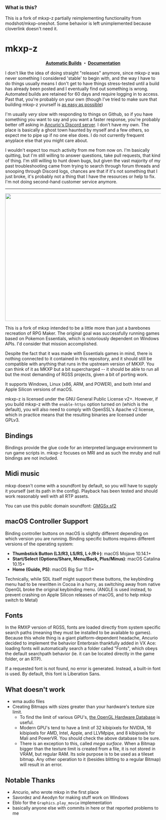### What is this?

This is a fork of mkxp-z partially reimplementing functionality from modshot/mkxp-oneshot. 
Some behavior is left unimplemented because cloverlink doesn't need it.

# mkxp-z

<p align="center"><b>
  <a href="https://github.com/mkxp-z/mkxp-z/actions/workflows/autobuild.yml?query=event%3Apush">Automatic Builds</a>
  ・
  <a href="https://github.com/mkxp-z/mkxp-z/wiki">Documentation</a>
</b></p>

I don't like the idea of doing straight "releases" anymore, since mkxp-z was never something I considered 'stable' to begin with, and the way I have to do things usually means I don't get to have things stress-tested until a build has already been posted and I eventually find out something is wrong. Automated builds are retained for 60 days and require logging in to access. Past that, you're probably on your own (though I've tried to make sure that building mkxp-z yourself is [as easy as possible](https://github.com/mkxp-z/mkxp-z/wiki/Compilation))

I'm usually *very* slow with responding to things on Github, so if you have something you want to say and you want a faster response, you're probably better off asking in [Ancurio's Discord server](https://discord.gg/A8xHE8P). I don't have my own.
The place is basically a ghost town haunted by myself and a few others, so expect me to pipe up if no one else does. I do not currently frequent anyplace else that you might care about.

I wouldn't expect too much activity from me from now on. I'm basically quitting, but I'm still willing to answer questions, take pull requests, that kind of thing. I'm still willing to hunt down bugs, but given the vast majority of my past troubleshooting came from trying to search through forum threads and snooping through Discord logs, chances are that if it's not something that I just broke, it's probably not a thing that I have the resources or help to fix. I'm not doing second-hand customer service anymore.

-----------

<p align=center>
    <img src="screenshot.png?raw=true" width=512 height=412>
</p>

This is a fork of mkxp intended to be a little more than just a barebones recreation of RPG Maker. The original goal was successfully running games based on Pokemon Essentials, which is notoriously dependent on Windows APIs. I'd consider that mission accomplished.

Despite the fact that it was made with Essentials games in mind, there is nothing connected to it contained in this repository, and it should still be compatible with anything that runs in the upstream version of MKXP. You can think of it as MKXP but a bit supercharged --  it should be able to run all but the most demanding of RGSS projects, given a bit of porting work.

It supports Windows, Linux (x86, ARM, and POWER), and both Intel and Apple Silicon versions of macOS.

mkxp-z is licensed under the GNU General Public License v2+. However, if you build mkxp-z with the `enable-https` option turned on (which is the default), you will also need to comply with OpenSSL's Apache v2 license, which in practice means that the resulting binaries are licensed under GPLv3.

## Bindings
Bindings provide the glue code for an interpreted language environment to run game scripts in. mkxp-z focuses on MRI and as such the mruby and null bindings are not included.

## Midi music

mkxp doesn't come with a soundfont by default, so you will have to supply it yourself (set its path in the config). Playback has been tested and should work reasonably well with all RTP assets.

You can use this public domain soundfont: [GMGSx.sf2](https://www.dropbox.com/s/qxdvoxxcexsvn43/GMGSx.sf2?dl=0)

## macOS Controller Support

Binding controller buttons on macOS is slightly different depending on which version you are running. Binding specific buttons requires different versions of the operating system:

+ **Thumbstick Button (L3/R3, LS/RS, L↓/R↓)**: macOS Mojave 10.14.1+
+ **Start/Select (Options/Share, Menu/Back, Plus/Minus)**: macOS Catalina 10.15+
+ **Home (Guide, PS)**: macOS Big Sur 11.0+

Technically, while SDL itself might support these buttons, the keybinding menu had to be rewritten in Cocoa in a hurry, as switching away from native OpenGL broke the original keybinding menu. (ANGLE is used instead, to prevent crashing on Apple Silicon releases of macOS, and to help mkxp switch to Metal)

## Fonts

In the RMXP version of RGSS, fonts are loaded directly from system specific search paths (meaning they must be installed to be available to games). Because this whole thing is a giant platform-dependent headache, Ancurio decided to implement the behavior Enterbrain thankfully added in VX Ace: loading fonts will automatically search a folder called "Fonts", which obeys the default searchpath behavior (ie. it can be located directly in the game folder, or an RTP).

If a requested font is not found, no error is generated. Instead, a built-in font is used. By default, this font is Liberation Sans.

## What doesn't work

* wma audio files
* Creating Bitmaps with sizes greater than your hardware's texture size limit.
  * To find the limit of various GPU's, [the OpenGL Hardware Database](https://opengl.gpuinfo.org/displaycapability.php?name=GL_MAX_TEXTURE_SIZE) is useful.
  * Modern GPU's tend to have a limit of 32 kibipixels for NVIDIA, 16 kibipixels for AMD, Intel, Apple, and LLVMpipe, and 8 kibipixels for Mali and PowerVR. You should check the above database to be sure.
  * There is an exception to this, called *mega surface*. When a Bitmap bigger than the texture limit is created from a file, it is not stored in VRAM, but regular RAM. Its sole purpose is to be used as a tileset bitmap. Any other operation to it (besides blitting to a regular Bitmap) will result in an error.
 
## Notable Thanks

+ Ancurio, who wrote mkxp in the first place
+ Savordez and Aeodyn for making stuff work on Windows
+ Eblo for the `Graphics.play_movie` implementation
+ basically anyone else with commits in here or that reported problems to me
